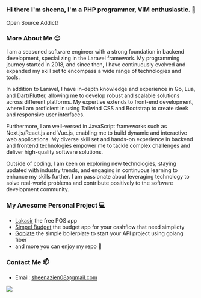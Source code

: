 ### Hi there I'm sheena, I'm a PHP programmer, VIM enthusiastic. 👋
Open Source Addict!
<!--I’m currently working on [Frontline](https:\\frontline-app.com) as a Backend and litle bit to change Frontend, in here i use Laravel and Reactjs.-->

### More About Me :blush:
I am a seasoned software engineer with a strong foundation in backend development, specializing in the Laravel framework. My programming journey started in 2018, and since then, I have continuously evolved and expanded my skill set to encompass a wide range of technologies and tools.

In addition to Laravel, I have in-depth knowledge and experience in Go, Lua, and Dart/Flutter, allowing me to develop robust and scalable solutions across different platforms. My expertise extends to front-end development, where I am proficient in using Tailwind CSS and Bootstrap to create sleek and responsive user interfaces.

Furthermore, I am well-versed in JavaScript frameworks such as Next.js/React.js and Vue.js, enabling me to build dynamic and interactive web applications. My diverse skill set and hands-on experience in backend and frontend technologies empower me to tackle complex challenges and deliver high-quality software solutions.

Outside of coding, I am keen on exploring new technologies, staying updated with industry trends, and engaging in continuous learning to enhance my skills further. I am passionate about leveraging technology to solve real-world problems and contribute positively to the software development community.

<!-- ### Work experiences out of a Programmer :sunny:
* In June 2016, after I graduated from high school, I worked at CV.Tipota Furniture Corporate as a woodworker helper. I worked here only for 4 months until November 2016.
* February 2017 I working at PT.KMJ Kanindo Makmur Jaya garment corporate, I worked as an operator production in the sewing division, and In October 2017, I Left.
* My last job as a Non Programmer, I worked as an Operator in Delivery Service in JNE from November 2017 until March 2018. -->

<!-- ### Work experiences as a Prgrammer 🌱
* In September 2018, I started working at [geekgarden.id](https://geekgarden.id), in here I work as a web programmer, I use laravel and vuejs to handle my work.
a little about [geekgarden.id](https://geekgarden.id), this company is engaged in consulting it, serving the making of applications and software for various clients. and in September 2019 I decided to resign from [geekgarden.id](https://geekgarden.id)
* In September 2019, after i resign from [geekgarden.id](https://geekgarden.id), i started working at [frontline-app.com](https://frontline-app.com), in [frontline-app.com](https://frontline-app.com) I work remotely -->

### My Awesome Personal Project :computer:
* [Lakasir](https://github.com/lakasir) the free POS app
* [Simpel Budget](https://simpelbudget.com) the budget app for your cashflow that need simplicty
* [Goplate](https://github.com/sheenazien8/goplate) the simple boilerplate to start your API project using golang fiber
* and more you can enjoy my repo :wave:
<!--
### Organizations  :frog:
* Lakasir - Open Source Point Of Sale
-->

### Contact Me :mailbox:
* Email: sheenazien08@gmail.com

![](https://komarev.com/ghpvc/?username=sheenazien8&color=green)
<!--
**sheenazien8/sheenazien8** is a ✨ _special_ ✨ repository because its `README.md` (this file) appears on your GitHub profile.

Here are some ideas to get you started:

- 🔭 I’m currently working on ...
- 🌱 I’m currently learning ...
- 👯 I’m looking to collaborate on ...
- 🤔 I’m looking for help with ...
- 💬 Ask me about ...
- 📫 How to reach me: ...
- 😄 Pronouns: ...
- ⚡ Fun fact: ...
-->
